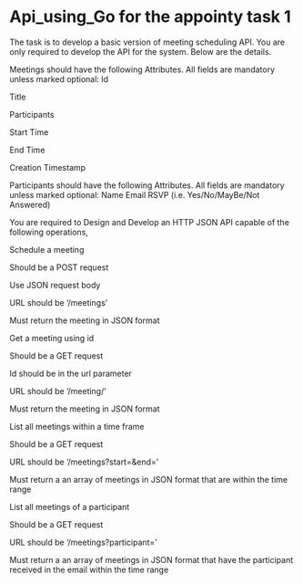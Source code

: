 # Api_using_Go for the appointy task 1 
The task is to develop a basic version of meeting scheduling API. You are only required to develop the API for the system. Below are the details.

Meetings should have the following Attributes. All fields are mandatory unless marked optional:
Id

Title

Participants

Start Time

End Time

Creation Timestamp


Participants should have the following Attributes. All fields are mandatory unless marked optional:
Name
Email
RSVP (i.e. Yes/No/MayBe/Not Answered)

You are required to Design and Develop an HTTP JSON API capable of the following operations,

Schedule a meeting

Should be a POST request

Use JSON request body

URL should be ‘/meetings’

Must return the meeting in JSON format

Get a meeting using id

Should be a GET request

Id should be in the url parameter

URL should be ‘/meeting/<id here>’
  
Must return the meeting in JSON format

List all meetings within a time frame

Should be a GET request

URL should be ‘/meetings?start=<start time here>&end=<end time here>’
  
Must return a an array of meetings in JSON format that are within the time range

List all meetings of a participant

Should be a GET request

URL should be ‘/meetings?participant=<email id>’
  
Must return a an array of meetings in JSON format that have the participant received in the email within the time range








